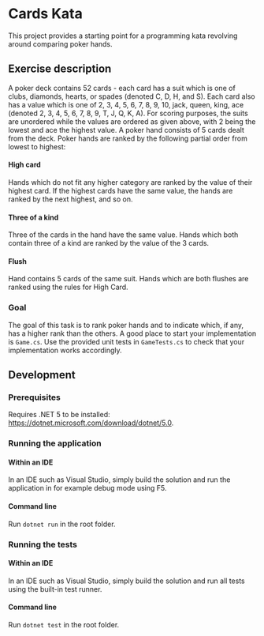 # Cards Kata
This project provides a starting point for a programming kata revolving around comparing poker hands.

## Exercise description

A poker deck contains 52 cards - each card has a suit which is one of clubs, diamonds, hearts, or spades (denoted C, D, H, and S). Each card also has a value which is one of 2, 3, 4, 5, 6, 7, 8, 9, 10, jack, queen, king, ace (denoted 2, 3, 4, 5, 6, 7, 8, 9, T, J, Q, K, A). For scoring purposes, the suits are unordered while the values are ordered as given above, with 2 being the lowest and ace the highest value. A poker hand consists of 5 cards dealt from the deck. Poker hands are ranked by the following partial order from lowest to highest:

#### High card
Hands which do not fit any higher category are ranked by the value of their highest card. If the highest cards have the same value, the hands are ranked by the next highest, and so on.

#### Three of a kind
Three of the cards in the hand have the same value. Hands which both contain three of a kind are ranked by the value of the 3 cards.

#### Flush
Hand contains 5 cards of the same suit. Hands which are both flushes are ranked using the rules for High Card.

### Goal
The goal of this task is to rank poker hands and to indicate which, if any, has a higher rank than the others. A good place to start your implementation is `Game.cs`. Use the provided unit tests in `GameTests.cs` to check that your implementation works accordingly.

## Development

### Prerequisites

Requires .NET 5 to be installed: https://dotnet.microsoft.com/download/dotnet/5.0.

### Running the application

#### Within an IDE

In an IDE such as Visual Studio, simply build the solution and run the application in for example debug mode using F5.

#### Command line

Run `dotnet run` in the root folder.

### Running the tests

#### Within an IDE

In an IDE such as Visual Studio, simply build the solution and run all tests using the built-in test runner.

#### Command line

Run `dotnet test` in the root folder.